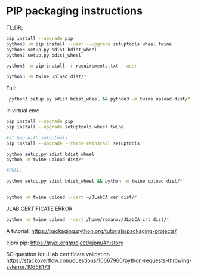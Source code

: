 # PIP packaging instructions
TL;DR;   

```bash
pip install --upgrade pip
python3 -m pip install --user --upgrade setuptools wheel twine
python3 setup.py sdist bdist_wheel
python2 setup.py bdist_wheel

python3 -m pip install -r requirements.txt --user

python3 -m twine upload dist/*

```

Full:
```bash
 python3 setup.py sdist bdist_wheel && python3 -m twine upload dist/*
```

in virtual env:
```bash
pip install --upgrade pip
pip install --upgrade setuptools wheel twine

#if bug with setuptools
pip install --upgrade --force-reinstall setuptools

python setup.py sdist bdist_wheel
python -m twine upload dist/*

#FULL:

python setup.py sdist bdist_wheel && python -m twine upload dist/*


python -m twine upload --cert ~/JLabCA.cer dist/*

```

JLAB CERTIFICATE ERROR:

```bash
python -m twine upload --cert /home/romanov/JLabCA.crt dist/*
```


A tutorial:
https://packaging.python.org/tutorials/packaging-projects/

ejpm pip: https://pypi.org/project/ejpm/#history

SO question for JLab certificate validation
https://stackoverflow.com/questions/10667960/python-requests-throwing-sslerror/10668173



